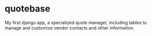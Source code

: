 quotebase
=========

My first django app, a specialized quote manager, including tables to manage and customize vendor contacts and other information.


